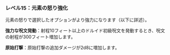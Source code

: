 ### レベル15：元素の怒り強化

元素の怒りで選択したオプションがより強力になります（以下に詳述）。

**強力な呪文発動**：射程10フィート以上のドルイド初級呪文を発動するとき、呪文の射程が300フィート増加します。

**原始打撃**：原始打撃の追加ダメージが2d8に増加します。
